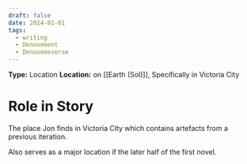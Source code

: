 ```yaml
---
draft: false
date: 2024-01-01
tags:
  - writing
  - Denouement
  - Denouemeverse
---
```

**Type:** Location
**Location:** on [[Earth (Sol)]], Specifically in Victoria City
# Role in Story
The place Jon finds in Victoria City which contains artefacts from a previous iteration.  

Also serves as a major location if the later half of the first novel. 